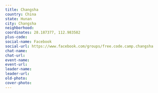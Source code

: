 ```yaml
---
title: Changsha
country: China
state: Hunan
city: Changsha
neighborhood: 
coordinates: 28.187377, 112.983582
plus-code:
social-name: Facebook
social-url: https://www.facebook.com/groups/free.code.camp.changsha
chat-name:
chat-url:
event-name:
event-url:
leader-name:
leader-url:
old-photo: 
cover-photo:
---
```

